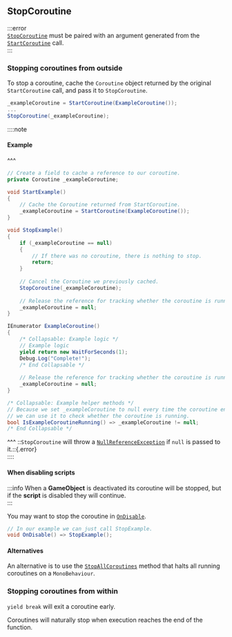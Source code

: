 ## StopCoroutine

:::error  
[`StopCoroutine`](https://docs.unity3d.com/ScriptReference/MonoBehaviour.StopCoroutine.html) must be paired with an argument generated from the [`StartCoroutine`](https://docs.unity3d.com/ScriptReference/MonoBehaviour.StartCoroutine.html) call.  
:::

### Stopping coroutines from outside
To stop a coroutine, cache the `Coroutine` object returned by the original `StartCoroutine` call, and pass it to `StopCoroutine`.  

```csharp
_exampleCoroutine = StartCoroutine(ExampleCoroutine());
...
StopCoroutine(_exampleCoroutine);
```

::::note  
#### Example
^^^  
```csharp
// Create a field to cache a reference to our coroutine.
private Coroutine _exampleCoroutine;

void StartExample()
{
    // Cache the Coroutine returned from StartCoroutine.
    _exampleCoroutine = StartCoroutine(ExampleCoroutine());
}

void StopExample()
{
    if (_exampleCoroutine == null)
    {
        // If there was no coroutine, there is nothing to stop.
        return;
    }
    
    // Cancel the Coroutine we previously cached.
    StopCoroutine(_exampleCoroutine);
    
    // Release the reference for tracking whether the coroutine is running.
    _exampleCoroutine = null;
}

IEnumerator ExampleCoroutine()
{
    /* Collapsable: Example logic */
    // Example logic
    yield return new WaitForSeconds(1);
    Debug.Log("Complete!");
    /* End Collapsable */
    
    // Release the reference for tracking whether the coroutine is running.
    _exampleCoroutine = null;
}

/* Collapsable: Example helper methods */
// Because we set _exampleCoroutine to null every time the coroutine ends,
// we can use it to check whether the coroutine is running.
bool IsExampleCoroutineRunning() => _exampleCoroutine != null;
/* End Collapsable */
```
^^^ ::`StopCoroutine` will throw a [`NullReferenceException`](../../NullReferenceException.md) if `null` is passed to it.::{.error}  
::::

#### When disabling scripts

:::info
When a **GameObject** is deactivated its coroutine will be stopped, but if the **script** is disabled they will continue.  
:::

You may want to stop the coroutine in [`OnDisable`](https://docs.unity3d.com/ScriptReference/MonoBehaviour.OnDisable.html).  

```csharp
// In our example we can just call StopExample.
void OnDisable() => StopExample();
```

#### Alternatives

An alternative is to use the [`StopAllCoroutines`](https://docs.unity3d.com/ScriptReference/MonoBehaviour.StopAllCoroutines.html) method that halts all running coroutines on a `MonoBehaviour`.

### Stopping coroutines from within
`yield break` will exit a coroutine early.  

Coroutines will naturally stop when execution reaches the end of the function.